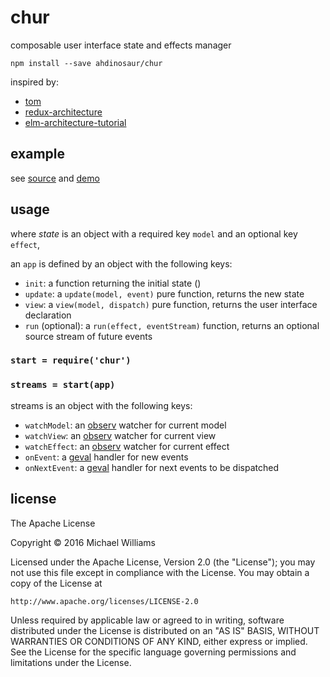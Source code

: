 # chur

composable user interface state and effects manager

```shell
npm install --save ahdinosaur/chur
```

inspired by:

- [tom](https://github.com/gcanti/tom)
- [redux-architecture](https://github.com/jarvisaoieong/redux-architecture)
- [elm-architecture-tutorial](https://github.com/evancz/elm-architecture-tutorial)

## example

see [source](./example/index.js) and [demo](https://ahdinosaur.github.io/chur)

## usage

where *state* is an object with a required key `model` and an optional key `effect`,

an `app` is defined by an object with the following keys:

- `init`: a function returning the initial state ()
- `update`: a `update(model, event)` pure function, returns the new state
- `view`: a `view(model, dispatch)` pure function, returns the user interface declaration
- `run` (optional): a `run(effect, eventStream)` function, returns an optional source stream of future events

### `start = require('chur')`

### `streams = start(app)`

streams is an object with the following keys:

- `watchModel`: an [observ](https://github.com/Raynos/observ) watcher for current model
- `watchView`: an [observ](https://github.com/Raynos/observ) watcher for current view
- `watchEffect`: an [observ](https://github.com/Raynos/observ) watcher for current effect
- `onEvent`: a [geval](https://github.com/Raynos/geval) handler for new events
- `onNextEvent`: a [geval](https://github.com/Raynos/geval) handler for next events to be dispatched

## license

The Apache License

Copyright &copy; 2016 Michael Williams

Licensed under the Apache License, Version 2.0 (the "License");
you may not use this file except in compliance with the License.
You may obtain a copy of the License at

    http://www.apache.org/licenses/LICENSE-2.0

Unless required by applicable law or agreed to in writing, software
distributed under the License is distributed on an "AS IS" BASIS,
WITHOUT WARRANTIES OR CONDITIONS OF ANY KIND, either express or implied.
See the License for the specific language governing permissions and
limitations under the License.
